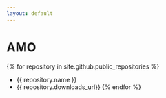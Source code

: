 ```yaml
---
layout: default
---
```


# AMO 

{% for repository in site.github.public_repositories %}
  * {{ repository.name }}
  * {{ repository.downloads_url}}
{% endfor %}
